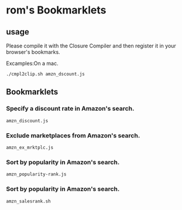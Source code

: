 # rom's Bookmarklets 

## usage

Please compile it with the Closure Compiler and then register it in your browser's bookmarks.

Excamples:On a mac.
```
./cmpl2clip.sh amzn_dscount.js
```

## Bookmarklets
### Specify a discount rate in Amazon's search.
`amzn_discount.js`
### Exclude marketplaces from Amazon's search.
`amzn_ex_mrktplc.js`
### Sort by popularity in Amazon's search.
`amzn_popularity-rank.js`
### Sort by popularity in Amazon's search.
`amzn_salesrank.sh`



